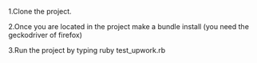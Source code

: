 1.Clone the project.

2.Once you are located in the project make a bundle install (you need the geckodriver of firefox)

3.Run the project by typing ruby test_upwork.rb
